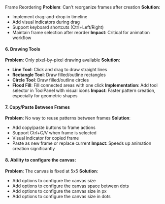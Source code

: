 Frame Reordering
**Problem**: Can't reorganize frames after creation
**Solution**:
- Implement drag-and-drop in timeline
- Add visual indicators during drag
- Support keyboard shortcuts (Ctrl+Left/Right)
- Maintain frame selection after reorder
**Impact**: Critical for animation workflow


#### 6. Drawing Tools
**Problem**: Only pixel-by-pixel drawing available
**Solution**:
- **Line Tool**: Click and drag to draw straight lines
- **Rectangle Tool**: Draw filled/outline rectangles
- **Circle Tool**: Draw filled/outline circles
- **Flood Fill**: Fill connected areas with one click
**Implementation**: Add tool selector in ToolPanel with visual icons
**Impact**: Faster pattern creation, especially for geometric shapes

#### 7. Copy/Paste Between Frames
**Problem**: No way to reuse patterns between frames
**Solution**:
- Add copy/paste buttons to frame actions
- Support Ctrl+C/V when frame is selected
- Visual indicator for copied frame
- Paste as new frame or replace current
**Impact**: Speeds up animation creation significantly

#### 8. Ability to configure the canvas:
**Problem**: The canvas is fixed at 5x5
**Solution**:
- Add options to configure the canvas size
- Add options to configure the canvas space between dots
- Add options to configure the canvas size in px
- Add options to configure the canvas size in dots
